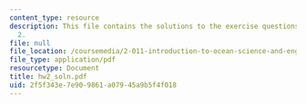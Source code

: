 ```yaml
---
content_type: resource
description: This file contains the solutions to the exercise questions asked in homework
  2.
file: null
file_location: /coursemedia/2-011-introduction-to-ocean-science-and-engineering-spring-2006/2f5f343e7e909861a07945a9b5f4f018_hw2_soln.pdf
file_type: application/pdf
resourcetype: Document
title: hw2_soln.pdf
uid: 2f5f343e-7e90-9861-a079-45a9b5f4f018
---
```

